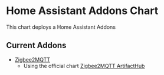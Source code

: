 # Home Assistant Addons Chart

This chart deploys a Home Assistant Addons

## Current Addons

- [Zigbee2MQTT](https://github.com/Koenkk/zigbee2mqtt)
  - Using the official chart [Zigbee2MQTT ArtifactHub](https://artifacthub.io/packages/helm/zigbee2mqtt/zigbee2mqtt)